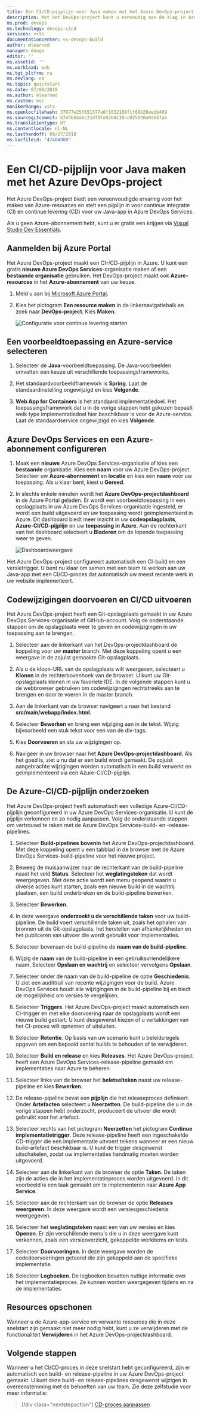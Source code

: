 ```yaml
---
title: Een CI/CD-pijplijn voor Java maken met het Azure DevOps-project | Snelstart
description: Met het DevOps-project kunt u eenvoudig aan de slag in Azure. Hiermee kunt u een web-app voor een Azure-service van uw keuze starten in slechts enkele stappen.
ms.prod: devops
ms.technology: devops-cicd
services: vsts
documentationcenter: vs-devops-build
author: mlearned
manager: douge
editor: ''
ms.assetid: ''
ms.workload: web
ms.tgt_pltfrm: na
ms.devlang: na
ms.topic: quickstart
ms.date: 07/09/2018
ms.author: mlearned
ms.custom: mvc
monikerRange: vsts
ms.openlocfilehash: 37677e25f651377a0f1832108f1f68b28eedb469
ms.sourcegitcommit: b7e5bbbabc21df9fe93b4c18cc825920a0ab6fab
ms.translationtype: HT
ms.contentlocale: nl-NL
ms.lasthandoff: 09/27/2018
ms.locfileid: "47404908"
---
```

# <a name="create-a-cicd-pipeline-for-java-with-the-azure-devops-project"></a>Een CI/CD-pijplijn voor Java maken met het Azure DevOps-project

Het Azure DevOps-project biedt een vereenvoudigde ervaring voor het maken van Azure-resources en stelt een pijplijn in voor continue integratie (CI) en continue levering (CD) voor uw Java-app in Azure DevOps Services.  

Als u geen Azure-abonnement hebt, kunt u er gratis een krijgen via [Visual Studio Dev Essentials](https://visualstudio.microsoft.com/dev-essentials/).

## <a name="sign-in-to-the-azure-portal"></a>Aanmelden bij Azure Portal

Het Azure DevOps-project maakt een CI-/CD-pijplijn in Azure.  U kunt een gratis **nieuwe Azure DevOps Services**-organisatie maken of een **bestaande organisatie** gebruiken.  Het DevOps-project maakt ook **Azure-resources** in het **Azure-abonnement** van uw keuze.

1. Meld u aan bij [Microsoft Azure Portal](https://portal.azure.com).

1. Kies het pictogram **Een resource maken** in de linkernavigatiebalk en zoek naar **DevOps-project**.  Kies **Maken**.

    ![Configuratie voor continue levering starten](_img/azure-devops-project-java/fullbrowser.png)

## <a name="select-a-sample-application-and-azure-service"></a>Een voorbeeldtoepassing en Azure-service selecteren

1. Selecteer de **Java**-voorbeeldtoepassing.  De Java-voorbeelden omvatten een keuze uit verschillende toepassingsframeworks.

1. Het standaardvoorbeeldframework is **Spring**. Laat de standaardinstelling ongewijzigd en kies **Volgende**.  

1. **Web App for Containers** is het standaard implementatiedoel.  Het toepassingsframework dat u in de vorige stappen hebt gekozen bepaalt welk type implementatiedoel hier beschikbaar is voor de Azure-service.  Laat de standaardservice ongewijzigd en kies **Volgende**.
 
## <a name="configure-azure-devops-services-and-an-azure-subscription"></a>Azure DevOps Services en een Azure-abonnement configureren 

1. Maak een **nieuwe** Azure DevOps Services-organisatie of kies een **bestaande** organisatie.  Kies een **naam** voor uw Azure DevOps-project.  Selecteer uw **Azure-abonnement** en **locatie** en kies een **naam** voor uw toepassing.  Als u klaar bent, kiest u **Gereed**.

1. In slechts enkele minuten wordt het **Azure DevOps-projectdashboard** in de Azure Portal geladen.  Er wordt een voorbeeldtoepassing in een opslagplaats in uw Azure DevOps Services-organisatie ingesteld, er wordt een build uitgevoerd en uw toepassing wordt geïmplementeerd in Azure.  Dit dashboard biedt meer inzicht in uw **codeopslagplaats**, **Azure-CI/CD-pijplijn** en uw **toepassing in Azure**.  Aan de rechterkant van het dashboard selecteert u **Bladeren** om de lopende toepassing weer te geven.

    ![Dashboardweergave](_img/azure-devops-project-java/dashboardnopreview.png) 
    
Het Azure DevOps-project configureert automatisch een CI-build en een versietrigger.  U bent nu klaar om samen met een team te werken aan uw Java-app met een CI/CD-proces dat automatisch uw meest recente werk in uw website implementeert.

## <a name="commit-code-changes-and-execute-cicd"></a>Codewijzigingen doorvoeren en CI/CD uitvoeren

Het Azure DevOps-project heeft een Git-opslagplaats gemaakt in uw Azure DevOps Services-organisatie of GitHub-account.  Volg de onderstaande stappen om de opslagplaats weer te geven en codewijzigingen in uw toepassing aan te brengen.

1. Selecteer aan de linkerkant van het DevOps-projectdashboard de koppeling voor uw **master** branch.  Met deze koppeling opent u een weergave in de zojuist gemaakte Git-opslagplaats.

1. Als u de kloon-URL van de opslagplaats wilt weergeven, selecteert u **Klonen** in de rechterbovenhoek van de browser. U kunt uw Git-opslagplaats klonen in uw favoriete IDE.  In de volgende stappen kunt u de webbrowser gebruiken om codewijzigingen rechtstreeks aan te brengen en door te voeren in de master branch.

1. Aan de linkerkant van de browser navigeert u naar het bestand **src/main/webapp/index.html**.

1. Selecteer **Bewerken** en breng een wijziging aan in de tekst.  Wijzig bijvoorbeeld een stuk tekst voor een van de div-tags.

1. Kies **Doorvoeren** en sla uw wijzigingen op.

1. Navigeer in uw browser naar het **Azure DevOps-projectdashboard**.  Als het goed is, ziet u nu dat er een build wordt gemaakt.  De zojuist aangebrachte wijzigingen worden automatisch in een build verwerkt en geïmplementeerd via een Azure-CI/CD-pijplijn.

## <a name="examine-the-azure-cicd-pipeline"></a>De Azure-CI/CD-pijplijn onderzoeken

Het Azure DevOps-project heeft automatisch een volledige Azure-CI/CD-pijplijn geconfigureerd in uw Azure DevOps Services-organisatie.  U kunt de pijplijn verkennen en zo nodig aanpassen.  Volg de onderstaande stappen om vertrouwd te raken met de Azure DevOps Services-build- en -release-pipelines.

1. Selecteer **Build-pipelines** **bovenin** het Azure DevOps-projectdashboard.  Met deze koppeling opent u een tabblad in de browser met de Azure DevOps Services-build-pipeline voor het nieuwe project.

1. Beweeg de muisaanwijzer naar de rechterkant van de build-pipeline naast het veld **Status**. Selecteer het **weglatingsteken** dat wordt weergegeven.  Met deze actie wordt een menu geopend waarin u diverse acties kunt starten, zoals een nieuwe build in de wachtrij plaatsen, een build onderbreken en de build-pipeline bewerken.

1. Selecteer **Bewerken**.

1. In deze weergave **onderzoekt u de verschillende taken** voor uw build-pipeline.  De build voert verschillende taken uit, zoals het ophalen van bronnen uit de Git-opslagplaats, het herstellen van afhankelijkheden en het publiceren van uitvoer die wordt gebruikt voor implementaties.

1. Selecteer bovenaan de build-pipeline de **naam van de build-pipeline**.

1. Wijzig de **naam** van de build-pipeline in een gebruiksvriendelijkere naam.  Selecteer **Opslaan en wachtrij** en selecteer vervolgens **Opslaan**.

1. Selecteer onder de naam van de build-pipeline de optie **Geschiedenis**.  U ziet een audittrail van recente wijzigingen voor de build.  Azure DevOps Services houdt alle wijzigingen in de build-pipeline bij en biedt de mogelijkheid om versies te vergelijken.

1. Selecteer **Triggers**.  Het Azure DevOps-project maakt automatisch een CI-trigger en met elke doorvoering naar de opslagplaats wordt een nieuwe build gestart.  U kunt desgewenst kiezen of u vertakkingen van het CI-proces wilt opnemen of uitsluiten.

1. Selecteer **Retentie**.  Op basis van uw scenario kunt u beleidsregels opgeven om een bepaald aantal builds te behouden of te verwijderen.

1. Selecteer **Build en release** en kies **Releases**.  Het Azure DevOps-project heeft een Azure DevOps Services-release-pipeline gemaakt om implementaties naar Azure te beheren.

1. Selecteer links van de browser het **beletselteken** naast uw release-pipeline en kies **Bewerken**.

1. De release-pipeline bevat een **pijplijn** die het releaseproces definieert.  Onder **Artefacten** selecteert u **Neerzetten**.  De build-pipeline die u in de vorige stappen hebt onderzocht, produceert de uitvoer die wordt gebruikt voor het artefact. 

1. Selecteer rechts van het pictogram **Neerzetten** het pictogram **Continue implementatietrigger**.  Deze release-pipeline heeft een ingeschakelde CD-trigger die een implementatie uitvoert telkens wanneer er een nieuw build-artefact beschikbaar is.  U kunt de trigger desgewenst uitschakelen, zodat uw implementaties handmatig moeten worden uitgevoerd. 

1. Selecteer aan de linkerkant van de browser de optie **Taken**.  De taken zijn de acties die in het implementatieproces worden uitgevoerd.  In dit voorbeeld is een taak gemaakt om te implementeren naar **Azure App Service**.

1. Selecteer aan de rechterkant van de browser de optie **Releases weergeven**.  In deze weergave wordt een versiesgeschiedenis weergegeven.

1. Selecteer het **weglatingsteken** naast een van uw versies en kies **Openen**.  Er zijn verschillende menu's die u in deze weergave kunt verkennen, zoals een versieoverzicht, gekoppelde werkitems en tests.

1. Selecteer **Doorvoeringen**.  In deze weergave worden de codedoorvoeringen getoond die zijn gekoppeld aan de specifieke implementatie. 

1. Selecteer **Logboeken**.  De logboeken bevatten nuttige informatie over het implementatieproces.  Ze kunnen worden weergegeven tijdens en na de implementaties.

## <a name="clean-up-resources"></a>Resources opschonen

Wanneer u de Azure-app-service en verwante resources die in deze snelstart zijn gemaakt niet meer nodig hebt, kunt u ze verwijderen met de functionaliteit **Verwijderen** in het Azure DevOps-projectdashboard.

## <a name="next-steps"></a>Volgende stappen

Wanneer u het CI/CD-proces in deze snelstart hebt geconfigureerd, zijn er automatisch een build- en release-pipeline in uw Azure DevOps-project gemaakt. U kunt deze build- en release-pipelines desgewenst wijzigen in overeenstemming met de behoeften van uw team. Zie deze zelfstudie voor meer informatie:

> [!div class="nextstepaction"]
> [CD-proces aanpassen](https://docs.microsoft.com/azure/devops/pipelines/release/define-multistage-release-process?view=vsts)
